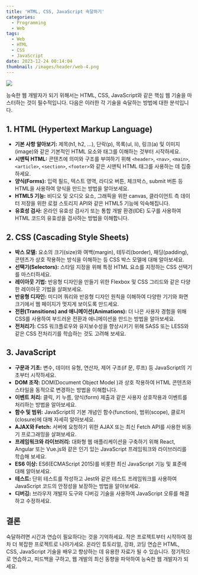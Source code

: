 ```yaml
---
title: 'HTML, CSS, JavaScript 숙달하기'
categories:
  - Programming
  - Web
tags:
  - Web
  - HTML
  - CSS
  - JavaScript
date: 2023-12-24 00:14:04
thumbnail: /images/header/web-4.png
---
```


![](/images/header/web-4.png)

능숙한 웹 개발자가 되기 위해서는 HTML, CSS, JavaScript와 같은 핵심 웹 기술을 마스터하는 것이 필수적입니다. 다음은 이러한 각 기술을 숙달하는 방법에 대한 분석입니다.

## 1. HTML (Hypertext Markup Language)

- **기본 사항 알아보기:** 제목(h1, h2, ...), 단락(p), 목록(ul, li), 링크(a) 및 이미지(image)와 같은 기본적인 HTML 요소와 태그를 이해하는 것부터 시작하세요.
  <br/>
- **시맨틱 HTML:** 콘텐츠에 의미와 구조를 부여하기 위해 `<header>`, `<nav>`, `<main>`, `<article>`, `<section>`, `<footer>`와 같은 시맨틱 HTML 태그를 사용하는 데 집중하세요.
  <br/>
- **양식(Forms):** 입력 필드, 텍스트 영역, 라디오 버튼, 체크박스, submit 버튼 등 HTML을 사용하여 양식을 만드는 방법을 알아보세요.
  <br/>
- **HTML5 기능:** 비디오 및 오디오 요소, 그래픽을 위한 canvas, 클라이언트 측 데이터 저장을 위한 로컬 스토리지 API와 같은 HTML5 기능에 익숙해집니다.
  <br/>
- **유효성 검사:** 온라인 유효성 검사기 또는 통합 개발 환경(IDE) 도구를 사용하여 HTML 코드의 유효성을 검사하는 방법을 이해합니다.

## 2. CSS (Cascading Style Sheets)

- **박스 모델:** 요소의 크기(size)와 여백(margin), 테두리(border), 패딩(padding), 콘텐츠가 상호 작용하는 방식을 이해하는 등 CSS 박스 모델에 대해 알아보세요.
  <br/>
- **선택기(Selectors):** 스타일 지정을 위해 특정 HTML 요소를 지정하는 CSS 선택기를 마스터하세요.
  <br/>
- **레이아웃 기법:** 반응형 디자인을 만들기 위한 Flexbox 및 CSS 그리드와 같은 다양한 레이아웃 기법을 살펴보세요.
  <br/>
- **반응형 디자인:** 미디어 쿼리와 반응형 디자인 원칙을 이해하여 다양한 기기와 화면 크기에서 웹 페이지가 멋지게 보이도록 만드세요.
  <br/>
- **전환(Transitions) and 애니메이션(Animations):** 더 나은 사용자 경험을 위해 CSS를 사용하여 부드러운 전환과 애니메이션을 만드는 방법을 알아보세요.
  <br/>
- **전처리기:** CSS 워크플로우와 유지보수성을 향상시키기 위해 SASS 또는 LESS와 같은 CSS 전처리기를 학습하는 것도 고려해 보세요.

## 3. JavaScript

- **구문과 기초:** 변수, 데이터 유형, 연산자, 제어 구조(if 문, 루프) 등 JavaScript의 기초부터 시작하세요.
  <br/>
- **DOM 조작:** DOM(Document Object Model )과 상호 작용하여 HTML 콘텐츠와 스타일을 동적으로 변경하는 방법을 이해합니다.
  <br/>
- **이벤트 처리:** 클릭, 키 누름, 양식(form) 제출과 같은 사용자 상호작용과 이벤트를 처리하는 방법을 알아보세요.
  <br/>
- **함수 및 범위:** JavaScript의 기본 개념인 함수(function), 범위(scope), 클로저(closure)에 대해 자세히 알아보세요.
  <br/>
- **AJAX와 Fetch:** 서버에 요청하기 위한 AJAX 또는 최신 Fetch API를 사용한 비동기 프로그래밍을 살펴보세요.
  <br/>
- **프레임워크와 라이브러리:** 대화형 웹 애플리케이션을 구축하기 위해 React, Angular 또는 Vue.js와 같은 인기 있는 JavaScript 프레임워크와 라이브러리를 학습해 보세요.
  <br/>
- **ES6 이상:** ES6(ECMAScript 2015)를 비롯한 최신 JavaScript 기능 및 표준에 대해 알아보세요.
  <br/>
- **테스트:** 단위 테스트를 작성하고 Jest와 같은 테스트 프레임워크를 사용하여 JavaScript 코드의 안정성을 보장하는 방법을 알아보세요.
  <br/>
- **디버깅:** 브라우저 개발자 도구와 디버깅 기술을 사용하여 JavaScript 오류를 해결하고 수정하세요.

## 결론

숙달하려면 시간과 연습이 필요하다는 것을 기억하세요. 작은 프로젝트부터 시작하여 점차 더 복잡한 프로젝트로 나아가세요. 온라인 튜토리얼, 강좌, 코딩 연습은 HTML, CSS, JavaScript 기술을 배우고 향상하는 데 유용한 자료가 될 수 있습니다. 정기적으로 연습하고, 피드백을 구하고, 웹 개발의 최신 동향을 파악하여 능숙한 웹 개발자가 되세요.
